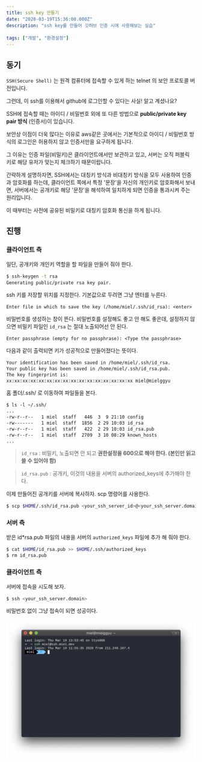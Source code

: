 ```yaml
---
title: ssh key 만들기
date: "2020-03-19T15:36:00.000Z"
description: "ssh key를 만들어 깃허브 인증 시에 사용해보는 실습"

tags: ["개발", "환경설정"]
---
```


## 동기

`SSH(Secure Shell)` 는 원격 컴퓨터에 접속할 수 있게 하는 telnet 의 보안 프로토콜 버전입니다.

그런데, 이 ssh를 이용해서 github에 로그인할 수 있다는 사실! 알고 계셨나요?

SSH에 접속할 때는 아이디 / 비밀번호 외에 또 다른 방법으로 **public/private key pair 방식** (인증서)이 있습니다.

보안상 이점이 더욱 많다는 이유로 aws같은 곳에서는 기본적으로 아이디 / 비밀번호 방식의 로그인은 허용하지 않고 인증서만을 요구하게 됩니다.

그 이유는 인증 파일(비밀키)은 클라이언트에서만 보관하고 있고, 서버는 오직 퍼블릭 키로 해당 유저가 맞는지 체크하기 때문이랍니다.

간략하게 설명하자면, SSH에서는 대칭키 방식과 비대칭키 방식을 모두 사용하여 인증과 암호화를 하는데, 클라이언트 쪽에서 특정 '문장'을 자신의 개인키로 암호화해서 보내면, 서버에서는 공개키로 해당 '문장'을 해석하여 일치하게 되면 인증을 통과시켜 주는 원리입니다.

이 때부터는 사전에 공유된 비밀키로 대칭키 암호화 통신을 하게 됩니다.

## 진행

### 클라이언트 측

일단, 공개키와 개인키 역할을 할 파일을 만들어 줘야 한다.

```bash
$ ssh-keygen -t rsa
Generating public/private rsa key pair.
```

ssh 키를 저장할 위치를 지정한다. 기본값으로 두려면 그냥 엔터를 누른다.

```
Enter file in which to save the key (/home/miel/.ssh/id_rsa): <enter>
```

비밀번호를 생성하는 창이 뜬다. 비밀번호를 설정해도 좋고 안 해도 좋은데, 설정하지 않으면 비밀키 파일인 `id_rsa` 는 절대 노출되어선 안 된다.

```
Enter passphrase (empty for no passphrase): <Type the passphrase>

```

다음과 같이 출력되면 키가 성공적으로 만들어졌다는 뜻이다.

```
Your identification has been saved in /home/miel/.ssh/id_rsa.
Your public key has been saved in /home/miel/.ssh/id_rsa.pub.
The key fingerprint is:
xx:xx:xx:xx:xx:xx:xx:xx:xx:xx:xx:xx:xx:xx:xx:xx miel@mielggyu
```

홈 폴더/.ssh/ 로 이동하여 파일들을 본다.

```
$ ls -l ~/.ssh/
...
-rw-r--r--   1 miel  staff   446  3  9 21:10 config
-rw-------   1 miel  staff  1856  2 29 10:03 id_rsa
-rw-r--r--   1 miel  staff   422  2 29 10:03 id_rsa.pub
-rw-r--r--   1 miel  staff  2709  3 10 08:29 known_hosts
...
```

> `id_rsa` : 비밀키, 노출되면 안 되고 **권한설정을 600으로 해야 한다. (본인만 읽고 쓸 수 있어야 함)**

> `id_rsa.pub` : 공개키, 이것의 내용을 서버의 authorized_keys에 추가해야 한다.

이제 만들어진 공개키를 서버에 복사하자. scp 명령어를 사용한다.

```bash
$ scp $HOME/.ssh/id_rsa.pub <your_ssh_server_id>@<your_ssh_server.domain>:id_rsa.pub
```

### 서버 측

받은 id*rsa.pub 파일의 내용을 서버의 `authorized_keys`
파일에 추가 해 줘야 한다.

```bash
$ cat $HOME/id_rsa.pub >> $HOME/.ssh/authorized_keys
$ rm id_rsa.pub
```

### 클라이언트 측

서버에 접속을 시도해 보자.

```bash
$ ssh <your_ssh_server.domain>
```

비밀번호 없이 그냥 접속이 되면 성공이다.

![성공그림](screen01.png)
